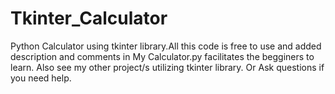 # Tkinter_Calculator
Python Calculator using tkinter library.All this code is free to use and added description and comments in My Calculator.py facilitates the begginers to learn. Also see my other project/s utilizing tkinter library. Or Ask questions if you need help.
